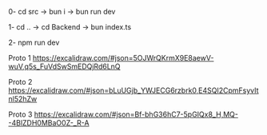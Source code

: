 0- cd src -> bun i -> bun run dev

1- cd .. -> cd Backend -> bun index.ts


2- npm run dev    


Proto 1 https://excalidraw.com/#json=5OJWrQKrmX9E8aewV-wuV,q5s_FuVdSwSmEDQjRd6LnQ      


Proto 2 https://excalidraw.com/#json=bLuUGjb_YWJECG6rzbrk0,E4SQI2CpmFsyvItnl52hZw    


Proto 3 https://excalidraw.com/#json=Bf-bhG36hC7-5pGIQx8_H,MQ--4BlZDH0MBaO0Z-_R-A